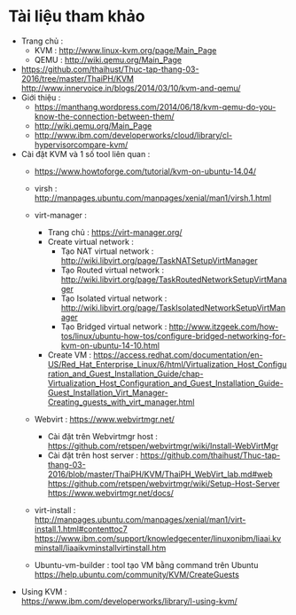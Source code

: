 # Tài liệu tham khảo


- Trang chủ :  
  - KVM : http://www.linux-kvm.org/page/Main_Page  
  - QEMU :  http://wiki.qemu.org/Main_Page  
- https://github.com/thaihust/Thuc-tap-thang-03-2016/tree/master/ThaiPH/KVM  
http://www.innervoice.in/blogs/2014/03/10/kvm-and-qemu/  
- Giới thiệu :  
  - https://manthang.wordpress.com/2014/06/18/kvm-qemu-do-you-know-the-connection-between-them/  
  - http://wiki.qemu.org/Main_Page   
  - http://www.ibm.com/developerworks/cloud/library/cl-hypervisorcompare-kvm/  
- Cài đặt KVM và 1 số tool liên quan : 
  - https://www.howtoforge.com/tutorial/kvm-on-ubuntu-14.04/  
  - virsh : http://manpages.ubuntu.com/manpages/xenial/man1/virsh.1.html 
  - virt-manager : 
    - Trang chủ : https://virt-manager.org/  
    - Create virtual network :  
      - Tạo NAT virtual network :   http://wiki.libvirt.org/page/TaskNATSetupVirtManager
      - Tạo Routed virtual network :  http://wiki.libvirt.org/page/TaskRoutedNetworkSetupVirtManager
      - Tạo Isolated virtual network : http://wiki.libvirt.org/page/TaskIsolatedNetworkSetupVirtManager
      - Tạo Bridged virtual network : http://www.itzgeek.com/how-tos/linux/ubuntu-how-tos/configure-bridged-networking-for-kvm-on-ubuntu-14-10.html  
    - Create VM : https://access.redhat.com/documentation/en-US/Red_Hat_Enterprise_Linux/6/html/Virtualization_Host_Configuration_and_Guest_Installation_Guide/chap-Virtualization_Host_Configuration_and_Guest_Installation_Guide-Guest_Installation_Virt_Manager-Creating_guests_with_virt_manager.html   
  - Webvirt : https://www.webvirtmgr.net/  
    - Cài đặt trên Webvirtmgr host : https://github.com/retspen/webvirtmgr/wiki/Install-WebVirtMgr  
    - Cài đặt trên host server : 
   https://github.com/thaihust/Thuc-tap-thang-03-2016/blob/master/ThaiPH/KVM/ThaiPH_WebVirt_lab.md#web    
   https://github.com/retspen/webvirtmgr/wiki/Setup-Host-Server  
   https://www.webvirtmgr.net/docs/  
  - virt-install : 
  http://manpages.ubuntu.com/manpages/xenial/man1/virt-install.1.html#contenttoc7  
  https://www.ibm.com/support/knowledgecenter/linuxonibm/liaai.kvminstall/liaaikvminstallvirtinstall.htm  
  
  - Ubuntu-vm-builder : tool tạo VM bằng command trên Ubuntu    
https://help.ubuntu.com/community/KVM/CreateGuests  
- Using KVM :  
https://www.ibm.com/developerworks/library/l-using-kvm/  



















